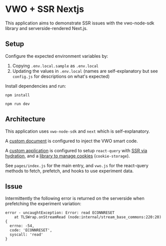 # VWO + SSR Nextjs

This application aims to demonstrate SSR issues with the vwo-node-sdk library and serverside-rendered Next.js.

## Setup

Configure the expected environment variables by:
1. Copying `.env.local.sample` as `.env.local`
2. Updating the values in `.env.local` (names are self-explanatory but see `config.js` for descriptions on what's expected)

Install dependencies and run:
```
npm install

npm run dev
```

## Architecture

This application uses `vwo-node-sdk` and `next` which is self-explanatory.

A [custom document](https://nextjs.org/docs/advanced-features/custom-document)
is configured to inject the VWO smart code.

A [custom application](https://nextjs.org/docs/advanced-features/custom-app) is
configured to setup `react-query` with [SSR via
hydration](https://react-query.tanstack.com/guides/ssr#using-hydration), and a
[library to manage cookies](https://github.com/bouzuya/cookie-storage)
(`cookie-storage`).

See `pages/index.js` for the main entry, and `vwo.js` for the react-query
methods to fetch, prefetch, and hooks to use experiment data.

## Issue

Intermittently the following error is returned on the serverside when prefetching the experiment variation:

```
error - uncaughtException: Error: read ECONNRESET
    at TLSWrap.onStreamRead (node:internal/stream_base_commons:220:20) {
  errno: -54,
  code: 'ECONNRESET',
  syscall: 'read'
}
```
